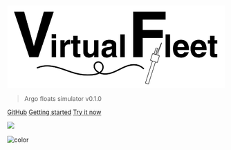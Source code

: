 <!-- cover.md -->

![logo](img/repo_picture_tight.png)

> Argo floats simulator v0.1.0

[GitHub](https://github.com/euroargodev/VirtualFleet/)
[Getting started](#/usage)
[Try it now](https://binder.pangeo.io/v2/gh/euroargodev/VirtualFleet/refactoring?urlpath=lab/tree/examples/try_it-CustomPlans.ipynb)

<div style="display: block;margin-left: auto; margin-right: auto;"><img src="https://avatars1.githubusercontent.com/u/58258213?s=460&v=4" width="150"/></div>

<!-- background color -->
![color](#fff)